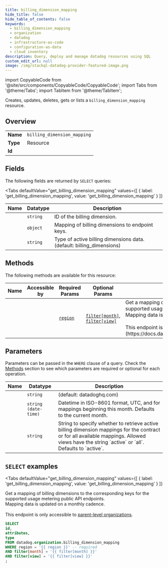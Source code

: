 ```yaml
--- 
title: billing_dimension_mapping
hide_title: false
hide_table_of_contents: false
keywords:
  - billing_dimension_mapping
  - organization
  - datadog
  - infrastructure-as-code
  - configuration-as-data
  - cloud inventory
description: Query, deploy and manage datadog resources using SQL
custom_edit_url: null
image: /img/stackql-datadog-provider-featured-image.png
---
```


import CopyableCode from '@site/src/components/CopyableCode/CopyableCode';
import Tabs from '@theme/Tabs';
import TabItem from '@theme/TabItem';

Creates, updates, deletes, gets or lists a <code>billing_dimension_mapping</code> resource.

## Overview
<table><tbody>
<tr><td><b>Name</b></td><td><code>billing_dimension_mapping</code></td></tr>
<tr><td><b>Type</b></td><td>Resource</td></tr>
<tr><td><b>Id</b></td><td><CopyableCode code="datadog.organization.billing_dimension_mapping" /></td></tr>
</tbody></table>

## Fields

The following fields are returned by `SELECT` queries:

<Tabs
    defaultValue="get_billing_dimension_mapping"
    values={[
        { label: 'get_billing_dimension_mapping', value: 'get_billing_dimension_mapping' }
    ]}
>
<TabItem value="get_billing_dimension_mapping">

<table>
<thead>
    <tr>
    <th>Name</th>
    <th>Datatype</th>
    <th>Description</th>
    </tr>
</thead>
<tbody>
<tr>
    <td><CopyableCode code="id" /></td>
    <td><code>string</code></td>
    <td>ID of the billing dimension.</td>
</tr>
<tr>
    <td><CopyableCode code="attributes" /></td>
    <td><code>object</code></td>
    <td>Mapping of billing dimensions to endpoint keys.</td>
</tr>
<tr>
    <td><CopyableCode code="type" /></td>
    <td><code>string</code></td>
    <td>Type of active billing dimensions data. (default: billing_dimensions)</td>
</tr>
</tbody>
</table>
</TabItem>
</Tabs>

## Methods

The following methods are available for this resource:

<table>
<thead>
    <tr>
    <th>Name</th>
    <th>Accessible by</th>
    <th>Required Params</th>
    <th>Optional Params</th>
    <th>Description</th>
    </tr>
</thead>
<tbody>
<tr>
    <td><a href="#get_billing_dimension_mapping"><CopyableCode code="get_billing_dimension_mapping" /></a></td>
    <td><CopyableCode code="select" /></td>
    <td><a href="#parameter-region"><code>region</code></a></td>
    <td><a href="#parameter-filter[month]"><code>filter[month]</code></a>, <a href="#parameter-filter[view]"><code>filter[view]</code></a></td>
    <td>Get a mapping of billing dimensions to the corresponding keys for the supported usage metering public API endpoints.<br />Mapping data is updated on a monthly cadence.<br /><br />This endpoint is only accessible to [parent-level organizations](https://docs.datadoghq.com/account_management/multi_organization/).</td>
</tr>
</tbody>
</table>

## Parameters

Parameters can be passed in the `WHERE` clause of a query. Check the [Methods](#methods) section to see which parameters are required or optional for each operation.

<table>
<thead>
    <tr>
    <th>Name</th>
    <th>Datatype</th>
    <th>Description</th>
    </tr>
</thead>
<tbody>
<tr id="parameter-region">
    <td><CopyableCode code="region" /></td>
    <td><code>string</code></td>
    <td>(default: datadoghq.com)</td>
</tr>
<tr id="parameter-filter[month]">
    <td><CopyableCode code="filter[month]" /></td>
    <td><code>string (date-time)</code></td>
    <td>Datetime in ISO-8601 format, UTC, and for mappings beginning this month. Defaults to the current month.</td>
</tr>
<tr id="parameter-filter[view]">
    <td><CopyableCode code="filter[view]" /></td>
    <td><code>string</code></td>
    <td>String to specify whether to retrieve active billing dimension mappings for the contract or for all available mappings. Allowed views have the string `active` or `all`. Defaults to `active`.</td>
</tr>
</tbody>
</table>

## `SELECT` examples

<Tabs
    defaultValue="get_billing_dimension_mapping"
    values={[
        { label: 'get_billing_dimension_mapping', value: 'get_billing_dimension_mapping' }
    ]}
>
<TabItem value="get_billing_dimension_mapping">

Get a mapping of billing dimensions to the corresponding keys for the supported usage metering public API endpoints.<br />Mapping data is updated on a monthly cadence.<br /><br />This endpoint is only accessible to [parent-level organizations](https://docs.datadoghq.com/account_management/multi_organization/).

```sql
SELECT
id,
attributes,
type
FROM datadog.organization.billing_dimension_mapping
WHERE region = '{{ region }}' -- required
AND filter[month] = '{{ filter[month] }}'
AND filter[view] = '{{ filter[view] }}'
;
```
</TabItem>
</Tabs>
